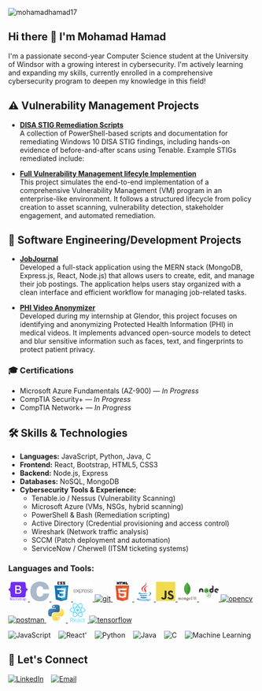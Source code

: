 <p align="left"> <img src="https://komarev.com/ghpvc/?username=mohamadhamad17&label=Profile%20views&color=0e75b6&style=flat" alt="mohamadhamad17" /> </p>

## Hi there 👋 I'm Mohamad Hamad

I'm a passionate second-year Computer Science student at the University of Windsor with a growing interest in cybersecurity. I'm actively learning and expanding my skills, currently enrolled in a comprehensive cybersecurity program to deepen my knowledge in this field!


## ⚠️ Vulnerability Management Projects


- **[DISA STIG Remediation Scripts](https://github.com/MohamadHamad17/Disa-Stig-Compliance)**  
  A collection of PowerShell-based scripts and documentation for remediating Windows 10 DISA STIG findings, including hands-on evidence of before-and-after scans using Tenable. Example STIGs remediated include:

- **[Full Vulnerability Management lifecyle Implemention](https://github.com/MohamadHamad17/vulnerability-management)**  
This project simulates the end-to-end implementation of a comprehensive Vulnerability Management (VM) program in an enterprise-like environment. It follows a structured lifecycle from policy creation to asset scanning, vulnerability detection, stakeholder engagement, and automated remediation.

## 🚀 Software Engineering/Development Projects

- **[JobJournal](https://github.com/MohamadHamad17/JobJournal)**  
  Developed a full-stack application using the MERN stack (MongoDB, Express.js, React, Node.js) that allows users to create, edit, and manage their job postings. The application helps users stay organized with a clean interface and efficient workflow for managing job-related tasks.

- **[PHI Video Anonymizer](https://github.com/MohamadHamad17/PHI-Video-Anonymizer)**  
  Developed during my internship at Glendor, this project focuses on identifying and anonymizing Protected Health Information (PHI) in medical videos. It implements advanced open-source models to detect and blur sensitive information such as faces, text, and fingerprints to protect patient privacy. 


### 🎓 Certifications  
- Microsoft Azure Fundamentals (AZ-900) — *In Progress*  
- CompTIA Security+ — *In Progress*  
- CompTIA Network+ — *In Progress*

## 🛠 Skills & Technologies
- **Languages:** JavaScript, Python, Java, C  
- **Frontend:** React, Bootstrap, HTML5, CSS3  
- **Backend:** Node.js, Express  
- **Databases:** NoSQL, MongoDB  
- **Cybersecurity Tools & Experience:**  
  - Tenable.io / Nessus (Vulnerability Scanning)  
  - Microsoft Azure (VMs, NSGs, hybrid scanning)  
  - PowerShell & Bash (Remediation scripting)  
  - Active Directory (Credential provisioning and access control)  
  - Wireshark (Network traffic analysis)  
  - SCCM (Patch deployment and automation)  
  - ServiceNow / Cherwell (ITSM ticketing systems)


<h3 align="left">Languages and Tools:</h3>
<p align="left"> <a href="https://getbootstrap.com" target="_blank" rel="noreferrer"> <img src="https://raw.githubusercontent.com/devicons/devicon/master/icons/bootstrap/bootstrap-plain-wordmark.svg" alt="bootstrap" width="40" height="40"/> </a> <a href="https://www.cprogramming.com/" target="_blank" rel="noreferrer"> <img src="https://raw.githubusercontent.com/devicons/devicon/master/icons/c/c-original.svg" alt="c" width="40" height="40"/> </a> <a href="https://www.w3schools.com/css/" target="_blank" rel="noreferrer"> <img src="https://raw.githubusercontent.com/devicons/devicon/master/icons/css3/css3-original-wordmark.svg" alt="css3" width="40" height="40"/> </a> <a href="https://expressjs.com" target="_blank" rel="noreferrer"> <img src="https://raw.githubusercontent.com/devicons/devicon/master/icons/express/express-original-wordmark.svg" alt="express" width="40" height="40"/> </a> <a href="https://git-scm.com/" target="_blank" rel="noreferrer"> <img src="https://www.vectorlogo.zone/logos/git-scm/git-scm-icon.svg" alt="git" width="40" height="40"/> </a> <a href="https://www.w3.org/html/" target="_blank" rel="noreferrer"> <img src="https://raw.githubusercontent.com/devicons/devicon/master/icons/html5/html5-original-wordmark.svg" alt="html5" width="40" height="40"/> </a> <a href="https://www.java.com" target="_blank" rel="noreferrer"> <img src="https://raw.githubusercontent.com/devicons/devicon/master/icons/java/java-original.svg" alt="java" width="40" height="40"/> </a> <a href="https://developer.mozilla.org/en-US/docs/Web/JavaScript" target="_blank" rel="noreferrer"> <img src="https://raw.githubusercontent.com/devicons/devicon/master/icons/javascript/javascript-original.svg" alt="javascript" width="40" height="40"/> </a> <a href="https://www.mongodb.com/" target="_blank" rel="noreferrer"> <img src="https://raw.githubusercontent.com/devicons/devicon/master/icons/mongodb/mongodb-original-wordmark.svg" alt="mongodb" width="40" height="40"/> </a> <a href="https://nodejs.org" target="_blank" rel="noreferrer"> <img src="https://raw.githubusercontent.com/devicons/devicon/master/icons/nodejs/nodejs-original-wordmark.svg" alt="nodejs" width="40" height="40"/> </a> <a href="https://opencv.org/" target="_blank" rel="noreferrer"> <img src="https://www.vectorlogo.zone/logos/opencv/opencv-icon.svg" alt="opencv" width="40" height="40"/> </a> <a href="https://postman.com" target="_blank" rel="noreferrer"> <img src="https://www.vectorlogo.zone/logos/getpostman/getpostman-icon.svg" alt="postman" width="40" height="40"/> </a> <a href="https://www.python.org" target="_blank" rel="noreferrer"> <img src="https://raw.githubusercontent.com/devicons/devicon/master/icons/python/python-original.svg" alt="python" width="40" height="40"/> </a> <a href="https://reactjs.org/" target="_blank" rel="noreferrer"> <img src="https://raw.githubusercontent.com/devicons/devicon/master/icons/react/react-original-wordmark.svg" alt="react" width="40" height="40"/> </a> <a href="https://www.tensorflow.org" target="_blank" rel="noreferrer"> <img src="https://www.vectorlogo.zone/logos/tensorflow/tensorflow-icon.svg" alt="tensorflow" width="40" height="40"/> </a> </p> 

![JavaScript](https://img.shields.io/badge/-JavaScript-F7DF1E?logo=javascript&logoColor=black&style=flat-square)
&nbsp;&nbsp;
![React](https://img.shields.io/badge/-React-61DAFB?logo=react&logoColor=white&style=flat-square)'
&nbsp;&nbsp;
![Python](https://img.shields.io/badge/-Python-3776AB?logo=python&logoColor=white&style=flat-square)
&nbsp;&nbsp;
![Java](https://img.shields.io/badge/-Java-007396?logo=java&logoColor=white&style=flat-square)
&nbsp;&nbsp;
![C](https://img.shields.io/badge/-C-A8B9CC?logo=c&logoColor=white&style=flat-square)
&nbsp;&nbsp;
![Machine Learning](https://img.shields.io/badge/-Machine%20Learning-102230?logo=machine-learning&logoColor=white&style=flat-square)

## 🤝 Let's Connect
[![LinkedIn](https://img.shields.io/badge/-LinkedIn-blue?style=flat-square&logo=Linkedin&logoColor=white)](https://www.linkedin.com/in/mohamad-hamad-428a15318/)
&nbsp;&nbsp;
[![Email](https://img.shields.io/badge/-Email-D14836?style=flat-square&logo=Gmail&logoColor=white)](mailto:mohamadhamad17@hotmail.com)
